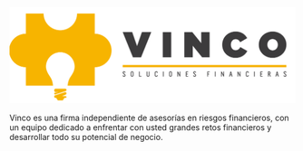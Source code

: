 ![Vinco](logo.png)

Vinco es una firma independiente de asesorías en riesgos financieros, con un equipo dedicado a enfrentar con usted grandes retos financieros y desarrollar todo su potencial de negocio.
